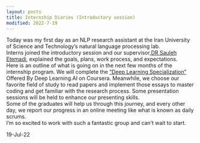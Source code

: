 ```yaml
---
layout: posts
title: Internship Diaries (Introductory session)
modified: 2022-7-19
---
```

Today was my first day as an NLP research assistant at the Iran University of Science and Technology’s natural language processing lab.
<br/>
Interns joined the introductory session and our supervisor,[DR Sauleh Etemadi](https://www.sauleh.ir/), explained the goals, plans, work process, and expectations.
<br/>
Here is an outline of what is going on in the next few months of the internship program.
We will complete the [“Deep Learning Specialization”](https://www.coursera.org/specializations/deep-learning?) Offered By Deep Learning.AI on Coursera. Meanwhile, we choose our favorite field of study to read papers and implement those essays to master coding and get familiar with the research process. Some presentation sessions will be held to enhance our presenting skills.
<br/>
Some of the graduates will help us through this journey, and every other day, we report our progress in an online meeting like what is known as daily scrums.
<br/>
I’m so excited to work with such a fantastic group and can’t wait to start.

19-Jul-22
